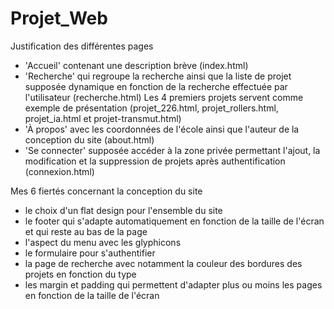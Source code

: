 # Projet_Web

Justification des différentes pages 

- 'Accueil' contenant une description brève (index.html)
- 'Recherche' qui regroupe la recherche ainsi que la liste de projet supposée dynamique en fonction de la recherche effectuée par l'utilisateur (recherche.html)
  Les 4 premiers projets servent comme exemple de présentation (projet_226.html, projet_rollers.html, projet_ia.html et projet-transmut.html)
- 'À propos' avec les coordonnées de l'école ainsi que l'auteur de la conception du site (about.html)
- 'Se connecter' supposée accéder à la zone privée permettant l'ajout, la modification et la suppression de projets après authentification (connexion.html)

Mes 6 fiertés concernant la conception du site

- le choix d'un flat design pour l'ensemble du site
- le footer qui s'adapte automatiquement en fonction de la taille de l'écran et qui reste au bas de la page
- l'aspect du menu avec les glyphicons
- le formulaire pour s'authentifier
- la page de recherche avec notamment la couleur des bordures des projets en fonction du type 
- les margin et padding qui permettent d'adapter plus ou moins les pages en fonction de la taille de l'écran


